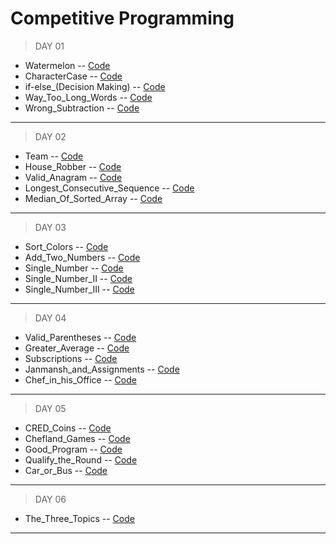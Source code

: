 # Competitive Programming

>DAY 01
-  Watermelon -- [Code](https://github.com/Subha822-hub/DP/blob/main/CodeForces/Watermelon.py)
-  CharacterCase -- [Code](https://github.com/Subha822-hub/DP/blob/main/CodingNinjas/Find_Character_Case.py)
-  if-else_(Decision Making) -- [Code](https://github.com/Subha822-hub/DP/blob/main/CodingNinjas/if-else_(Decision%20Making).py)
-  Way_Too_Long_Words -- [Code](hhttps://github.com/Subha822-hub/DP/blob/main/CodeForces/Way_Too_Long_Words.py)
-  Wrong_Subtraction -- [Code](https://github.com/Subha822-hub/DP/blob/main/CodeForces/Wrong_Subtraction.py)

- - - -
>DAY 02
-  Team -- [Code](https://github.com/Subha822-hub/DP/blob/main/CodeForces/Team.py)
-  House_Robber -- [Code](https://github.com/Subha822-hub/DP/blob/main/LeetCode/House_Robber.py)
-  Valid_Anagram -- [Code](https://github.com/Subha822-hub/DP/blob/main/LeetCode/Valid_Anagram.py)
-  Longest_Consecutive_Sequence -- [Code](https://github.com/Subha822-hub/DP/blob/main/LeetCode/Longest_Consecutive_Sequence.py)
-  Median_Of_Sorted_Array -- [Code](https://github.com/Subha822-hub/DP/blob/main/LeetCode/Median_Of_Two_Sorted_Array.py)

- - - -
>DAY 03
-  Sort_Colors -- [Code](https://github.com/Subha822-hub/DP/blob/main/LeetCode/Sort_Colors.py)
-  Add_Two_Numbers -- [Code](https://github.com/Subha822-hub/DP/blob/main/LeetCode/Add_Two_Numbers.py)
-  Single_Number -- [Code](https://github.com/Subha822-hub/DP/blob/main/LeetCode/Single_Number.py)
-  Single_Number_II -- [Code](https://github.com/Subha822-hub/DP/blob/main/LeetCode/Single_Number_II.py)
-  Single_Number_III -- [Code](https://github.com/Subha822-hub/DP/blob/main/LeetCode/Single_Number_III.py)

- - - -
>DAY 04
-  Valid_Parentheses -- [Code](https://github.com/Subha822-hub/DP/blob/main/LeetCode/Valid_Parentheses.py)
-  Greater_Average -- [Code](https://github.com/Subha822-hub/DP/blob/main/CodeChef/Greater_Average.py)
-  Subscriptions -- [Code](https://github.com/Subha822-hub/DP/blob/main/CodeChef/Subscriptions.py)
-  Janmansh_and_Assignments -- [Code](https://github.com/Subha822-hub/DP/blob/main/CodeChef/Janmansh_and_Assignments.py)
-  Chef_in_his_Office -- [Code](https://github.com/Subha822-hub/DP/blob/main/CodeChef/Chef_in_his_Office.py)

- - - -
>DAY 05
-  CRED_Coins -- [Code](https://github.com/Subha822-hub/DP/blob/main/CodeChef/CRED_Coins.py)
-  Chefland_Games -- [Code](https://github.com/Subha822-hub/DP/blob/main/CodeChef/Chefland_Games.py)
-  Good_Program -- [Code](https://github.com/Subha822-hub/DP/blob/main/CodeChef/Good_Program.py)
-  Qualify_the_Round -- [Code](https://github.com/Subha822-hub/DP/blob/main/CodeChef/Qualify_the_Round.py)
-  Car_or_Bus -- [Code](https://github.com/Subha822-hub/DP/blob/main/CodeChef/Car_or_Bus.py)

- - - -
>DAY 06
-  The_Three_Topics -- [Code](https://github.com/Subha822-hub/DP/blob/main/CodeChef/The_Three_Topics.py)

- - - -
